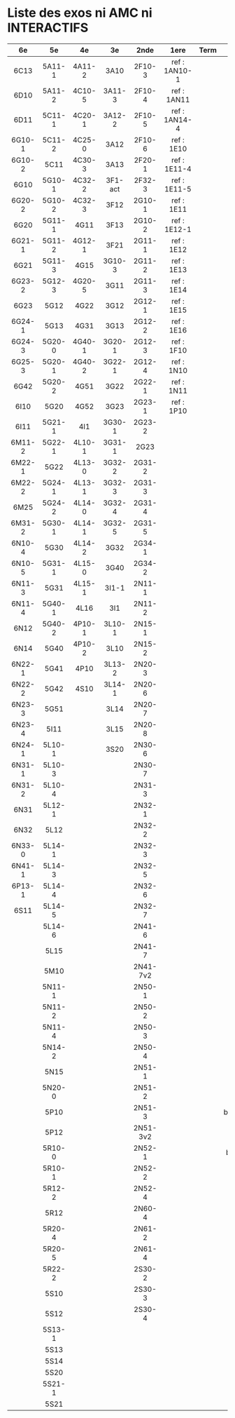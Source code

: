 # Liste des exos ni AMC ni INTERACTIFS

|6e|5e|4e|3e|2nde|1ere|Term|Reste|
|:-:|:-:|:-:|:-:|:-:|:-:|:-:|:-:|
|6C13|5A11-1|4A11-2|3A10|2F10-3|ref : 1AN10-1||MG32_3F13|
|6D10|5A11-2|4C10-5|3A11-3|2F10-4|ref : 1AN11||CM020|
|6D11|5C11-1|4C20-1|3A12-2|2F10-5|ref : 1AN14-4||CM021|
|6G10-1|5C11-2|4C25-0|3A12|2F10-6|ref : 1E10||ExC100|
|6G10-2|5C11|4C30-3|3A13|2F20-1|ref : 1E11-4||HPC100|
|6G10|5G10-1|4C32-2|3F1-act|2F32-3|ref : 1E11-5||PEA11-1|
|6G20-2|5G10-2|4C32-3|3F12|2G10-1|ref : 1E11||PEA11|
|6G20|5G11-1|4G11|3F13|2G10-2|ref : 1E12-1||PEA12|
|6G21-1|5G11-2|4G12-1|3F21|2G11-1|ref : 1E12||PEA13|
|6G21|5G11-3|4G15|3G10-3|2G11-2|ref : 1E13||PEG20|
|6G23-2|5G12-3|4G20-5|3G11|2G11-3|ref : 1E14||PEG21|
|6G23|5G12|4G22|3G12|2G12-1|ref : 1E15||PEG22|
|6G24-1|5G13|4G31|3G13|2G12-2|ref : 1E16||PEG23|
|6G24-3|5G20-0|4G40-1|3G20-1|2G12-3|ref : 1F10||PEG24|
|6G25-3|5G20-1|4G40-2|3G22-1|2G12-4|ref : 1N10||P003|
|6G42|5G20-2|4G51|3G22|2G22-1|ref : 1N11||P004|
|6I10|5G20|4G52|3G23|2G23-1|ref : 1P10||P005|
|6I11|5G21-1|4I1|3G30-1|2G23-2|||P006|
|6M11-2|5G22-1|4L10-1|3G31-1|2G23|||P007|
|6M22-1|5G22|4L13-0|3G32-2|2G31-2|||P008|
|6M22-2|5G24-1|4L13-1|3G32-3|2G31-3|||P009|
|6M25|5G24-2|4L14-0|3G32-4|2G31-4|||P010|
|6M31-2|5G30-1|4L14-1|3G32-5|2G31-5|||P011|
|6N10-4|5G30|4L14-2|3G32|2G34-1|||P012|
|6N10-5|5G31-1|4L15-0|3G40|2G34-2|||P013|
|6N11-3|5G31|4L15-1|3I1-1|2N11-1|||P014|
|6N11-4|5G40-1|4L16|3I1|2N11-2|||beta2F12-1|
|6N12|5G40-2|4P10-1|3L10-1|2N15-1|||beta2F31-1|
|6N14|5G40|4P10-2|3L10|2N15-2|||beta2F31|
|6N22-1|5G41|4P10|3L13-2|2N20-3|||beta3F23|
|6N22-2|5G42|4S10|3L14-1|2N20-6|||beta3G15|
|6N23-3|5G51||3L14|2N20-7|||beta3G41|
|6N23-4|5I11||3L15|2N20-8|||beta3S20-1|
|6N24-1|5L10-1||3S20|2N30-6|||beta3s21|
|6N31-1|5L10-3|||2N30-7|||beta4C31|
|6N31-2|5L10-4|||2N31-3|||beta4G20-3|
|6N31|5L12-1|||2N32-1|||beta4G20-4|
|6N32|5L12|||2N32-2|||beta6C33-1|
|6N33-0|5L14-1|||2N32-3|||beta6test2|
|6N41-1|5L14-3|||2N32-5|||beta6test2021|
|6P13-1|5L14-4|||2N32-6|||betaAsymptotesObliques|
|6S11|5L14-5|||2N32-7|||betaEqCarreDansC|
||5L14-6|||2N41-6|||betaEqValAbs|
||5L15|||2N41-7|||betaEquations|
||5M10|||2N41-7v2|||betaEquationsLog|
||5N11-1|||2N50-1|||betaExo3d|
||5N11-2|||2N50-2|||betaExoSimpleMatthieu|
||5N11-4|||2N50-3|||betaFractionsJC|
||5N14-2|||2N50-4|||betaFractionsJCback|
||5N15|||2N51-1|||betaModele10_simple_question-reponse|
||5N20-0|||2N51-2|||betaModele11_parametrable|
||5P10|||2N51-3|||betaModele20_plusieurs_types_de_questions|
||5P12|||2N51-3v2|||betaModele21_parametrables|
||5R10-0|||2N52-1|||betaModele30_constructions_géométriques|
||5R10-1|||2N52-2|||betaModele31_parametrables|
||5R12-2|||2N52-4|||betaModele40_tableau_proportionnalite|
||5R12|||2N60-4|||betaModele41_tableau_signes_variations|
||5R20-4|||2N61-2|||betaProbaAouB|
||5R20-5|||2N61-4|||betaProbabilites|
||5R22-2|||2S30-2|||betaProbabilitesJC|
||5S10|||2S30-3|||betaPuissances|
||5S12|||2S30-4|||betaSpline|
||5S13-1||||||betaSys2x2CombLin|
||5S13||||||betaTracerParabole|
||5S14||||||betarotation3d|
||5S20||||||moule_a_exo_mathalea|
||5S21-1||||||moule_a_exo_mathalea2d|
||5S21||||||c3C10-2|
